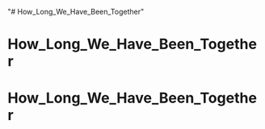 "# How_Long_We_Have_Been_Together" 
# How_Long_We_Have_Been_Together
# How_Long_We_Have_Been_Together
